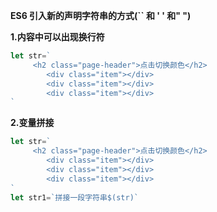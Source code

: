 **ES6 引入新的声明字符串的方式(`` 和 '  '  和" ")**

**1.内容中可以出现换行符**

```js
let str=`
	 <h2 class="page-header">点击切换颜色</h2>
        <div class="item"></div>
        <div class="item"></div>
        <div class="item"></div>
`
```

**2.变量拼接**

```js
let str=`
	 <h2 class="page-header">点击切换颜色</h2>
        <div class="item"></div>
        <div class="item"></div>
        <div class="item"></div>
`
let str1=`拼接一段字符串$(str)`
```

